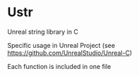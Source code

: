 # Ustr
Unreal string library in C

Specific usage in Unreal Project (see https://github.com/UnrealStudio/Unreal-C)

Each function is included in one file
